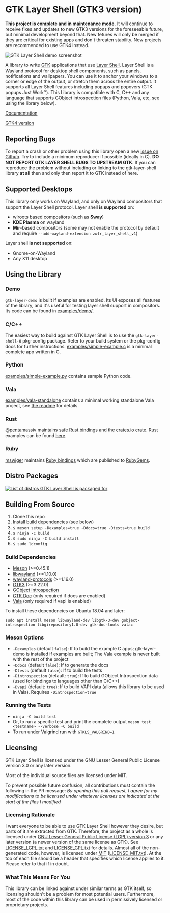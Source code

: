 # GTK Layer Shell (GTK3 version)

__This project is complete and in maintenance mode.__ It will continue to receive fixes and updates to new GTK3 versions for the foreseeable future, but minimal development beyond that. New fetures will only be merged if they are critical for existing apps and don't threaten stability. New projects are recommended to use GTK4 instead.

![GTK Layer Shell demo screenshot](https://i.imgur.com/dIuYcBM.png)

A library to write [GTK](https://www.gtk.org/) applications that use [Layer Shell](https://github.com/swaywm/wlr-protocols/blob/master/unstable/wlr-layer-shell-unstable-v1.xml). Layer Shell is a Wayland protocol for desktop shell components, such as panels, notifications and wallpapers. You can use it to anchor your windows to a corner or edge of the output, or stretch them across the entire output. It supports all Layer Shell features including popups and popovers (GTK popups Just Work™). This Library is compatible with C, C++ and any language that supports GObject introspection files (Python, Vala, etc, see using the library below).

[Documentation](https://wmww.github.io/gtk-layer-shell/)

[GTK4 version](https://github.com/wmww/gtk4-layer-shell)

## Reporting Bugs
To report a crash or other problem using this library open a new [issue on Github](https://github.com/wmww/gtk-layer-shell/issues). Try to include a minimum reproducer if possible (ideally in C). **DO NOT REPORT GTK LAYER SHELL BUGS TO UPSTREAM GTK**. If you can reproduce the problem without including or linking to the gtk-layer-shell library **at all** then and only then report it to GTK instead of here.

## Supported Desktops
This library only works on Wayland, and only on Wayland compositors that support the Layer Shell protocol. Layer shell __is supported__ on:
- wlroots based compositors (such as __Sway__)
- __KDE Plasma__ on wayland
- __Mir__-based compositors (some may not enable the protocol by default and require `--add-wayland-extension zwlr_layer_shell_v1`)

Layer shell __is not supported__ on:
- Gnome-on-Wayland
- Any X11 desktop

## Using the Library
### Demo
`gtk-layer-demo` is built if examples are enabled. Its UI exposes all features of the library, and it's useful for testing layer shell support in compositors. Its code can be found in [examples/demo/](examples/demo/).

### C/C++
The easiest way to build against GTK Layer Shell is to use the `gtk-layer-shell-0` pkg-config package. Refer to your build system or the pkg-config docs for further instructions. [examples/simple-example.c](examples/simple-example.c) is a minimal complete app written in C.

### Python
[examples/simple-example.py](examples/simple-example.py) contains sample Python code.

### Vala
[examples/vala-standalone](examples/vala-standalone) contains a minimal working standalone Vala project, see [the readme](examples/vala-standalone/README.md) for details.

### Rust
[@pentamassiv](https://github.com/pentamassiv) maintains [safe Rust bindings](https://github.com/pentamassiv/gtk-layer-shell-gir) and the [crates.io crate](https://crates.io/crates/gtk-layer-shell/). Rust examples can be found [here](https://github.com/pentamassiv/gtk-layer-shell-gir/tree/main/gtk-layer-shell/examples).

### Ruby
[mswiger](https://github.com/mswiger) maintains [Ruby bindings](https://github.com/mswiger/ruby-gtk-layer-shell) which are published to [RubyGems](https://rubygems.org/gems/gtk_layer_shell).

## Distro Packages
[![List of distros GTK Layer Shell is packaged for](https://repology.org/badge/vertical-allrepos/gtk-layer-shell.svg)](https://repology.org/project/gtk-layer-shell/versions)

## Building From Source
1. Clone this repo
2. Install build dependencies (see below)
3. `$ meson setup -Dexamples=true -Ddocs=true -Dtests=true build`
4. `$ ninja -C build`
5. `$ sudo ninja -C build install`
6. `$ sudo ldconfig`

### Build Dependencies
* [Meson](https://mesonbuild.com/) (>=0.45.1)
* [libwayland](https://gitlab.freedesktop.org/wayland/wayland) (>=1.10.0)
* [wayland-protocols](https://gitlab.freedesktop.org/wayland/wayland-protocols) (>=1.16.0)
* [GTK3](https://www.gtk.org/) (>=3.22.0)
* [GObject introspection](https://gitlab.gnome.org/GNOME/gobject-introspection/)
* [GTK Doc](https://www.gtk.org/gtk-doc/) (only required if docs are enabled)
* [Vala](https://wiki.gnome.org/Projects/Vala) (only required if vapi is enabled)

To install these dependencies on Ubuntu 18.04 and later:
```
sudo apt install meson libwayland-dev libgtk-3-dev gobject-introspection libgirepository1.0-dev gtk-doc-tools valac
```

### Meson Options
* `-Dexamples` (default `false`): If to build the example C apps; gtk-layer-demo is installed if examples are built; The Vala example is never built with the rest of the project
* `-Ddocs` (default `false`): If to generate the docs
* `-Dtests` (default `false`): If to build the tests
* `-Dintrospection` (default: `true`): If to build GObject Introspection data (used for bindings to languages other than C/C++)
* `-Dvapi` (default: `true`): If to build VAPI data (allows this library to be used in Vala). Requires `-Dintrospection=true`

### Running the Tests
* `ninja -C build test`
* Or, to run a specific test and print the complete output `meson test <testname> --verbose -C build`
* To run under Valgrind run with `GTKLS_VALGRIND=1`

## Licensing
GTK Layer Shell is licensed under the GNU Lesser General Public License version 3.0 or any later version.

Most of the individual source files are licensed under MIT.

To prevent possible future confusion, all contributions must contain the following in the PR message: *By opening this pull request, I agree for my modifications to be licensed under whatever licenses are indicated at the start of the files I modified*

### Licensing Rationale
I want everyone to be able to use GTK Layer Shell however they desire, but parts of it are extracted from GTK. Therefore, the project as a whole is licensed under [GNU Lesser General Public License (LGPL) version 3](https://www.gnu.org/licenses/lgpl-3.0.en.html) or any later version (a newer version of the same license as GTK). See [LICENSE_LGPL.txt](LICENSE_LGPL.txt) and [LICENSE_GPL.txt](LICENSE_GPL.txt) for details. Almost all of the non-generated code, however, is licensed under [MIT](https://en.wikipedia.org/wiki/MIT_License) ([LICENSE_MIT.txt](LICENSE_MIT.txt)). At the top of each file should be a header that specifies which license applies to it. Please refer to that if in doubt.

### What This Means For You
This library can be linked against under similar terms as GTK itself, so licensing shouldn't be a problem for most potential users. Furthermore, most of the code within this library can be used in permissively licensed or proprietary projects.
